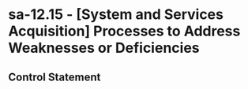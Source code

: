 # sa-12.15 - \[System and Services Acquisition\] Processes to Address Weaknesses or Deficiencies

## Control Statement
